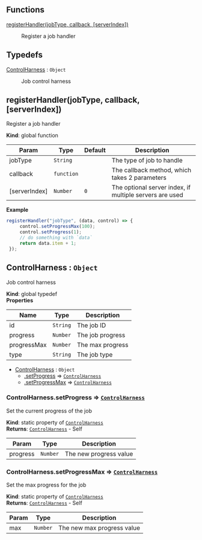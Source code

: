 ## Functions

<dl>
<dt><a href="#registerHandler">registerHandler(jobType, callback, [serverIndex])</a></dt>
<dd><p>Register a job handler</p>
</dd>
</dl>

## Typedefs

<dl>
<dt><a href="#ControlHarness">ControlHarness</a> : <code>Object</code></dt>
<dd><p>Job control harness</p>
</dd>
</dl>

<a name="registerHandler"></a>

## registerHandler(jobType, callback, [serverIndex])
Register a job handler

**Kind**: global function  

| Param | Type | Default | Description |
| --- | --- | --- | --- |
| jobType | <code>String</code> |  | The type of job to handle |
| callback | <code>function</code> |  | The callback method, which takes 2 parameters |
| [serverIndex] | <code>Number</code> | <code>0</code> | The optional server index, if multiple servers are used |

**Example**  
```js
registerHandler("jobType", (data, control) => {
     control.setProgressMax(100);
     control.setProgress(1);
     // do something with `data`
     return data.item + 1;
 });
```
<a name="ControlHarness"></a>

## ControlHarness : <code>Object</code>
Job control harness

**Kind**: global typedef  
**Properties**

| Name | Type | Description |
| --- | --- | --- |
| id | <code>String</code> | The job ID |
| progress | <code>Number</code> | The job progress |
| progressMax | <code>Number</code> | The max progress |
| type | <code>String</code> | The job type |


* [ControlHarness](#ControlHarness) : <code>Object</code>
    * [.setProgress](#ControlHarness.setProgress) ⇒ [<code>ControlHarness</code>](#ControlHarness)
    * [.setProgressMax](#ControlHarness.setProgressMax) ⇒ [<code>ControlHarness</code>](#ControlHarness)

<a name="ControlHarness.setProgress"></a>

### ControlHarness.setProgress ⇒ [<code>ControlHarness</code>](#ControlHarness)
Set the current progress of the job

**Kind**: static property of [<code>ControlHarness</code>](#ControlHarness)  
**Returns**: [<code>ControlHarness</code>](#ControlHarness) - Self  

| Param | Type | Description |
| --- | --- | --- |
| progress | <code>Number</code> | The new progress value |

<a name="ControlHarness.setProgressMax"></a>

### ControlHarness.setProgressMax ⇒ [<code>ControlHarness</code>](#ControlHarness)
Set the max progress for the job

**Kind**: static property of [<code>ControlHarness</code>](#ControlHarness)  
**Returns**: [<code>ControlHarness</code>](#ControlHarness) - Self  

| Param | Type | Description |
| --- | --- | --- |
| max | <code>Number</code> | The new max progress value |

